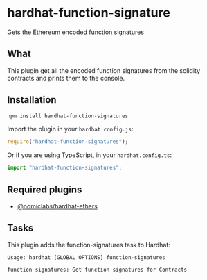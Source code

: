 # hardhat-function-signature

Gets the Ethereum encoded function signatures

## What

This plugin get all the encoded function signatures from the solidity contracts
and prints them to the console.

## Installation


```bash
npm install hardhat-function-signatures
```

Import the plugin in your `hardhat.config.js`:

```js
require("hardhat-function-signatures");
```

Or if you are using TypeScript, in your `hardhat.config.ts`:

```ts
import "hardhat-function-signatures";
```

## Required plugins

- [@nomiclabs/hardhat-ethers](https://github.com/nomiclabs/hardhat/tree/master/packages/hardhat-ethers)

## Tasks


This plugin adds the function-signatures task to Hardhat:
```
Usage: hardhat [GLOBAL OPTIONS] function-signatures

function-signatures: Get function signatures for Contracts

```

